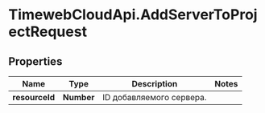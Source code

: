 # TimewebCloudApi.AddServerToProjectRequest

## Properties

Name | Type | Description | Notes
------------ | ------------- | ------------- | -------------
**resourceId** | **Number** | ID добавляемого сервера. | 


